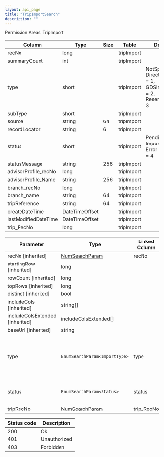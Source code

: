 ```yaml
---
layout: api_page
title: "TripImportSearch"
description: ""
---
```




Permission Areas: TripImport

| Column | Type | Size | Table | Description |
| ------ | ---- | ---- | ----- | ----------- |
| recNo | long |  | tripImport | 
| summaryCount | int |  | tripImport | 
| type | short |  | tripImport | NotSpecified = 0, DirectConnectXML = 1, GDSInterfaceText = 2, ReservationJson = 3
| subType | short |  | tripImport | 
| source | string | 64 | tripImport | 
| recordLocator | string | 6 | tripImport | 
| status | short |  | tripImport | Pending = 1, Imported = 2, Error = 3, Warning = 4
| statusMessage | string | 256 | tripImport | 
| advisorProfile_recNo | long |  | tripImport | 
| advisorProfile_Name | string | 256 | tripImport | 
| branch_recNo | long |  | tripImport | 
| branch_name | string | 64 | tripImport | 
| tripReference | string | 64 | tripImport | 
| createDateTime | DateTimeOffset |  | tripImport | 
| lastModifiedDateTime | DateTimeOffset |  | tripImport | 
| trip_RecNo | long |  | tripImport | 

| Parameter | Type | Linked Column | Description |
| --------- | ---- | ------------- | ----------- |
| recNo [inherited] | [NumSearchParam](NumSearchParam) | recNo | 
| startingRow [inherited] | long |  | 
| rowCount [inherited] | long |  | 
| topRows [inherited] | long |  | 
| distinct [inherited] | bool |  | 
| includeCols [inherited] | string[] |  | 
| includeColsExtended [inherited] | includeColsExtended[] |  | 
| baseUrl [inherited] | string |  | 
| type | `EnumSearchParam<ImportType>` | type | NotSpecified = 0, DirectConnectXML = 1, GDSInterfaceText = 2, ReservationJson = 3
| status | `EnumSearchParam<Status>` | status | Pending = 1, Imported = 2, Error = 3, Warning = 4
| tripRecNo | [NumSearchParam](NumSearchParam) | trip_RecNo | 

| Status code | Description |
| ----------- | ----------- |
| 200 | Ok |
| 401 | Unauthorized |
| 403 | Forbidden |


